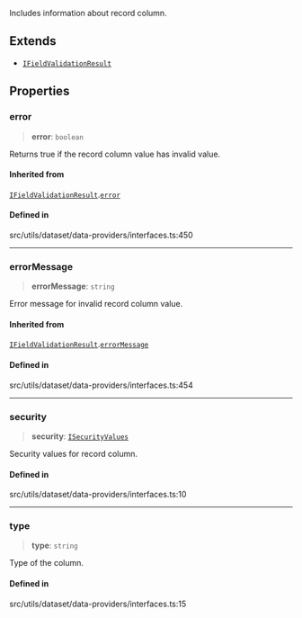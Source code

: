Includes information about record column.

## Extends

- [`IFieldValidationResult`](IFieldValidationResult.md)

## Properties

### error

> **error**: `boolean`

Returns true if the record column value has invalid value.

#### Inherited from

[`IFieldValidationResult`](IFieldValidationResult.md).[`error`](IFieldValidationResult.md#error)

#### Defined in

src/utils/dataset/data-providers/interfaces.ts:450

***

### errorMessage

> **errorMessage**: `string`

Error message for invalid record column value.

#### Inherited from

[`IFieldValidationResult`](IFieldValidationResult.md).[`errorMessage`](IFieldValidationResult.md#errormessage)

#### Defined in

src/utils/dataset/data-providers/interfaces.ts:454

***

### security

> **security**: [`ISecurityValues`](ISecurityValues.md)

Security values for record column.

#### Defined in

src/utils/dataset/data-providers/interfaces.ts:10

***

### type

> **type**: `string`

Type of the column.

#### Defined in

src/utils/dataset/data-providers/interfaces.ts:15
